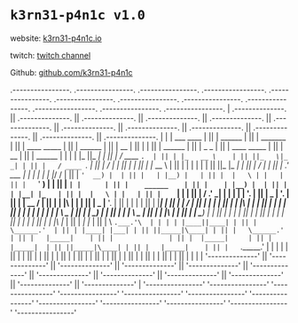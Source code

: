<header>
  <!-- TL;DR -->
</header>

# `k3rn31-p4n1c v1.0`

website: [k3rn31-p4n1c.io](https://www.k3rn31-p4n1c.io)

twitch: [twitch channel](https://www.twitch.tv/k3rn31_p4n1c)

Github: [github.com/k3rn31-p4n1c](https://github.com/k3rn31-p4n1c)


 .----------------.  .----------------.  .----------------.  .-----------------. .----------------.  .----------------.  .----------------.  .----------------.  .----------------.  .-----------------. .----------------.  .----------------.
| .--------------. || .--------------. || .--------------. || .--------------. || .--------------. || .--------------. || .--------------. || .--------------. || .--------------. || .--------------. || .--------------. || .--------------. |
| |  ___  ____   | || |    ______    | || |  _______     | || | ____  _____  | || |    ______    | || |     __       | || |              | || |   ______     | || |   _    _     | || | ____  _____  | || |     __       | || |     ______   | |
| | |_  ||_  _|  | || |   / ____ `.  | || | |_   __ \    | || ||_   \|_   _| | || |   / ____ `.  | || |    /  |      | || |              | || |  |_   __ \   | || |  | |  | |    | || ||_   \|_   _| | || |    /  |      | || |   .' ___  |  | |
| |   | |_/ /    | || |   `'  __) |  | || |   | |__) |   | || |  |   \ | |   | || |   `'  __) |  | || |    `| |      | || |    ______    | || |    | |__) |  | || |  | |__| |_   | || |  |   \ | |   | || |    `| |      | || |  / .'   \_|  | |
| |   |  __'.    | || |   _  |__ '.  | || |   |  __ /    | || |  | |\ \| |   | || |   _  |__ '.  | || |     | |      | || |   |______|   | || |    |  ___/   | || |  |____   _|  | || |  | |\ \| |   | || |     | |      | || |  | |         | |
| |  _| |  \ \_  | || |  | \____) |  | || |  _| |  \ \_  | || | _| |_\   |_  | || |  | \____) |  | || |    _| |_     | || |              | || |   _| |_      | || |      _| |_   | || | _| |_\   |_  | || |    _| |_     | || |  \ `.___.'\  | |
| | |____||____| | || |   \______.'  | || | |____| |___| | || ||_____|\____| | || |   \______.'  | || |   |_____|    | || |              | || |  |_____|     | || |     |_____|  | || ||_____|\____| | || |   |_____|    | || |   `._____.'  | |
| |              | || |              | || |              | || |              | || |              | || |              | || |              | || |              | || |              | || |              | || |              | || |              | |
| '--------------' || '--------------' || '--------------' || '--------------' || '--------------' || '--------------' || '--------------' || '--------------' || '--------------' || '--------------' || '--------------' || '--------------' |
 '----------------'  '----------------'  '----------------'  '----------------'  '----------------'  '----------------'  '----------------'  '----------------'  '----------------'  '----------------'  '----------------'  '----------------'

